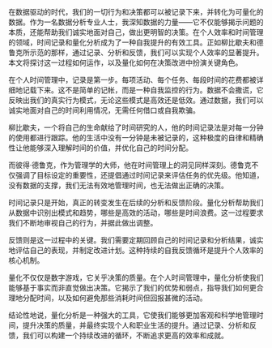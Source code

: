 在数据驱动的时代，我们的一切行为和决策都可以被记录下来，并转化为可量化的数据。作为一名数据分析专业人士，我深知数据的力量——它不仅能够揭示问题的本质，还能帮助我们诚实地面对自己，做出更明智的决策。在个人效率和时间管理的领域，时间记录和量化分析成为了一种自我提升的有效工具。正如柳比歇夫和德鲁克所示范的那样，通过记录、分析和反馈，我们可以实现个人效率的显著提升。本文将探讨这一过程如何运作，以及量化如何在决策改进中扮演关键角色。

在个人时间管理中，记录是第一步。每项活动、每个任务、每段时间的花费都被详细地记载下来。这不是简单的记帐，而是一种自我监控的行为。数据不会撒谎，它反映出我们的真实行为模式，无论这些模式是高效还是低效。通过数据，我们可以诚实地面对自己的时间利用情况，无需任何借口或自我欺骗。

柳比歇夫，一个将自己的生命献给了时间研究的人，他的时间记录法是对每一分钟的使用都进行跟踪。他的生活中没有一分钟是未被记录的，这种极度的自律和精确性让他能够深入理解时间的价值，并优化自己的时间分配。

而彼得·德鲁克，作为管理学的大师，他在时间管理上的洞见同样深刻。德鲁克不仅强调了目标设定的重要性，还提倡通过时间记录来评估任务的优先级。他知道，没有数据的支撑，我们无法有效地管理时间，也无法做出正确的决策。

时间记录只是开始，真正的转变发生在后续的分析和反馈阶段。量化分析帮助我们从数据中识别出模式和趋势，哪些是高效的活动，哪些是时间浪费。这一过程要求我们不断地审视自己的行为，并据此做出调整。

反馈则是这一过程中的关键。我们需要定期回顾自己的时间记录和分析结果，诚实地评估自己的表现，并制定改进计划。这种持续的自我反馈循环是提升个人效率的核心机制。

量化不仅仅是数字游戏，它关乎决策的质量。在个人时间管理中，量化分析使我们能够基于事实而非直觉做出决策。它揭示了我们的优势和弱点，指导我们如何更合理地分配时间，以及如何避免那些消耗时间但回报甚微的活动。

结论性地说，量化分析是一种强大的工具，它使我们能够更加客观和科学地管理时间，提升决策的质量，并最终实现个人和职业生活的提升。通过记录、分析和反馈，我们可以构建一个持续改进的循环，不断追求更高的效率和成就。